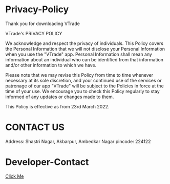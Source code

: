 # Privacy-Policy

Thank you for downloading VTrade

VTrade's PRIVACY POLICY

We acknowledge and respect the privacy of individuals. This Policy covers the Personal Information that we will not
disclose your Personal Information when you use the "VTrade" app. Personal Information shall mean any information about an
individual who can be identified from that information and/or other information to which we have.

Please note that we may revise this Policy from time to time whenever necessary at its sole discretion, and your
continued use of the services or patronage of our app "VTrade" will be subject to the Policies in force at the time of your use.
We encourage you to check this Policy regularly to stay informed of any updates or changes made to them.

This Policy is effective as from 23rd March 2022.

# CONTACT US

Address: Shastri Nagar, Akbarpur, Ambedkar Nagar pincode: 224122

# Developer-Contact

<a href="https://theshubham.in">Click Me</a>
